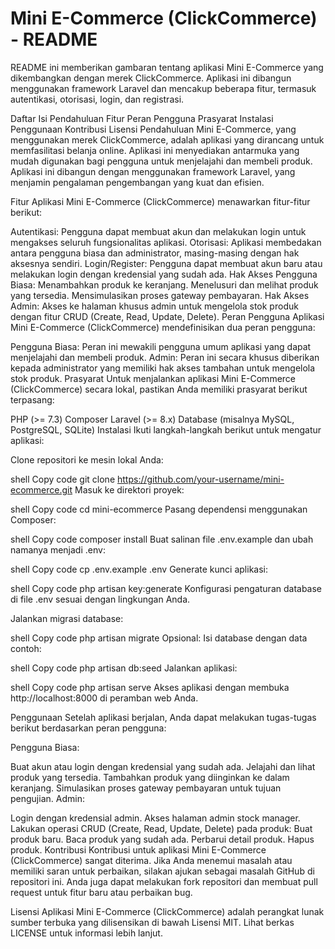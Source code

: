 # Mini E-Commerce (ClickCommerce) - README
README ini memberikan gambaran tentang aplikasi Mini E-Commerce yang dikembangkan dengan merek ClickCommerce. Aplikasi ini dibangun menggunakan framework Laravel dan mencakup beberapa fitur, termasuk autentikasi, otorisasi, login, dan registrasi.

Daftar Isi
Pendahuluan
Fitur
Peran Pengguna
Prasyarat
Instalasi
Penggunaan
Kontribusi
Lisensi
Pendahuluan
Mini E-Commerce, yang menggunakan merek ClickCommerce, adalah aplikasi yang dirancang untuk memfasilitasi belanja online. Aplikasi ini menyediakan antarmuka yang mudah digunakan bagi pengguna untuk menjelajahi dan membeli produk. Aplikasi ini dibangun dengan menggunakan framework Laravel, yang menjamin pengalaman pengembangan yang kuat dan efisien.

Fitur
Aplikasi Mini E-Commerce (ClickCommerce) menawarkan fitur-fitur berikut:

Autentikasi: Pengguna dapat membuat akun dan melakukan login untuk mengakses seluruh fungsionalitas aplikasi.
Otorisasi: Aplikasi membedakan antara pengguna biasa dan administrator, masing-masing dengan hak aksesnya sendiri.
Login/Register: Pengguna dapat membuat akun baru atau melakukan login dengan kredensial yang sudah ada.
Hak Akses Pengguna Biasa:
Menambahkan produk ke keranjang.
Menelusuri dan melihat produk yang tersedia.
Mensimulasikan proses gateway pembayaran.
Hak Akses Admin:
Akses ke halaman khusus admin untuk mengelola stok produk dengan fitur CRUD (Create, Read, Update, Delete).
Peran Pengguna
Aplikasi Mini E-Commerce (ClickCommerce) mendefinisikan dua peran pengguna:

Pengguna Biasa: Peran ini mewakili pengguna umum aplikasi yang dapat menjelajahi dan membeli produk.
Admin: Peran ini secara khusus diberikan kepada administrator yang memiliki hak akses tambahan untuk mengelola stok produk.
Prasyarat
Untuk menjalankan aplikasi Mini E-Commerce (ClickCommerce) secara lokal, pastikan Anda memiliki prasyarat berikut terpasang:

PHP (>= 7.3)
Composer
Laravel (>= 8.x)
Database (misalnya MySQL, PostgreSQL, SQLite)
Instalasi
Ikuti langkah-langkah berikut untuk mengatur aplikasi:

Clone repositori ke mesin lokal Anda:

shell
Copy code
git clone https://github.com/your-username/mini-ecommerce.git
Masuk ke direktori proyek:

shell
Copy code
cd mini-ecommerce
Pasang dependensi menggunakan Composer:

shell
Copy code
composer install
Buat salinan file .env.example dan ubah namanya menjadi .env:

shell
Copy code
cp .env.example .env
Generate kunci aplikasi:

shell
Copy code
php artisan key:generate
Konfigurasi pengaturan database di file .env sesuai dengan lingkungan Anda.

Jalankan migrasi database:

shell
Copy code
php artisan migrate
Opsional: Isi database dengan data contoh:

shell
Copy code
php artisan db:seed
Jalankan aplikasi:

shell
Copy code
php artisan serve
Akses aplikasi dengan membuka http://localhost:8000 di peramban web Anda.

Penggunaan
Setelah aplikasi berjalan, Anda dapat melakukan tugas-tugas berikut berdasarkan peran pengguna:

Pengguna Biasa:

Buat akun atau login dengan kredensial yang sudah ada.
Jelajahi dan lihat produk yang tersedia.
Tambahkan produk yang diinginkan ke dalam keranjang.
Simulasikan proses gateway pembayaran untuk tujuan pengujian.
Admin:

Login dengan kredensial admin.
Akses halaman admin stock manager.
Lakukan operasi CRUD (Create, Read, Update, Delete) pada produk:
Buat produk baru.
Baca produk yang sudah ada.
Perbarui detail produk.
Hapus produk.
Kontribusi
Kontribusi untuk aplikasi Mini E-Commerce (ClickCommerce) sangat diterima. Jika Anda menemui masalah atau memiliki saran untuk perbaikan, silakan ajukan sebagai masalah GitHub di repositori ini. Anda juga dapat melakukan fork repositori dan membuat pull request untuk fitur baru atau perbaikan bug.

Lisensi
Aplikasi Mini E-Commerce (ClickCommerce) adalah perangkat lunak sumber terbuka yang dilisensikan di bawah Lisensi MIT. Lihat berkas LICENSE untuk informasi lebih lanjut.
